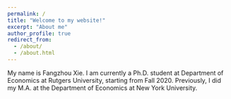 ```yaml
---
permalink: /
title: "Welcome to my website!"
excerpt: "About me"
author_profile: true
redirect_from:
  - /about/
  - /about.html
---
```


My name is Fangzhou Xie. I am currently a Ph.D. student at Department of
Economics at Rutgers University, starting from Fall 2020.
Previously, I did my M.A. at the Department of Economics at New York University.

[//]: # "add news section later"

<!-- ------
**News:**  -->
